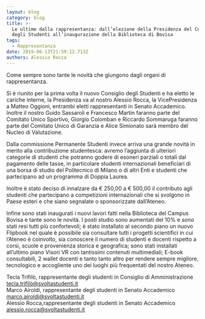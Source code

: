 ```yaml
---
layout: blog
category: blog
title: >-
  Le ultime dalla rappresentanza: dall’elezione della Presidenza del Consiglio
  degli Studenti all’inaugurazione della Biblioteca di Bovisa
tags:
  - Rappresentanza
date: 2019-06-13T21:59:12.713Z
authors: Alessio Rocca
---
```


Come sempre sono tante le novità che giungono dagli organi di rappresentanza.

Si è riunito per la prima volta il nuovo Consiglio degli Studenti e ha eletto le cariche interne, la Presidenza va al nostro Alessio Rocca, la VicePresidenza a Matteo Oggioni, entrambi eletti rappresentanti in Senato Accademico. Inoltre il nostro Guido Sassaroli e Francesco Martin faranno parte del Comitato Unico Sportivo, Giorgio Colomban e Riccardo Sommaruga faranno parte del Comitato Unico di Garanzia e Alice Simionato sarà membro del Nucleo di Valutazione.

Dalla commissione Permanente Studenti invece arriva una grande novità in merito alla contribuzione studentesca: avremo l’aggiunta di ulteriori categorie di studenti che potranno godere di esoneri parziali o totali dal pagamento delle tasse, in particolare studenti internazionali beneficiari di una borsa di studio del Politecnico di Milano o di altri Enti e studenti che partecipano ad un programma di Doppia Laurea.

Inoltre è stato deciso di innalzare da € 250,00 a € 500,00 il contributo agli studenti che partecipano a competizioni internazionali che si svolgono in Paese esteri e che siano segnalate o sponsorizzate dall’Ateneo.

Infine sono stati inaugurati i nuovi lavori fatti nella Biblioteca del Campus Bovisa e tante sono le novità. I posti studio sono aumentati del 10% e sono stati resi tutti più confortevoli; è stato installato al secondo piano un nuovo Flipbook nel quale è possibile sia consultare tutti i progetti scientifici in cui l’Ateneo è coinvolto, sia conoscere il numero di studenti e docenti rispetto a corsi, scuole e provenienza storica e geografica; sono stati installati all’ultimo piano Visori VR con tantissimi contenuti multimediali; E-book consultabili, 2 wallet docenti e tanto tanto altro per rendere sempre migliore, tecnologico e accogliente uno dei luoghi più frequentati del nostro Ateneo.

Tecla Trifilò, rappresentante degli studenti in Consiglio di Amministrazione tecla.trifilò@svoltastudenti.it  
Marco Airoldi, rappresentante degli studenti in Senato Accademico  
[marco.airoldi@svoltastudenti.it](mailto:marco.airoldi@svoltastudenti.it)  
Alessio Rocca,rappresentante degli studenti in Senato Accademico  
[alessio.rocca@svoltastudenti.it](mailto:alessio.rocca@svoltastudenti.it)
